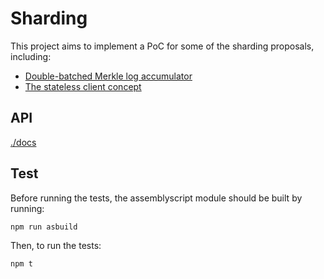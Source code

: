 # Sharding

This project aims to implement a PoC for some of the sharding proposals, including:

- [Double-batched Merkle log accumulator](https://ethresear.ch/t/double-batched-merkle-log-accumulator/571)
- [The stateless client concept](https://ethresear.ch/t/the-stateless-client-concept/172)

## API

[./docs](./docs/README.md)

## Test

Before running the tests, the assemblyscript module should be built by running:

```sh
npm run asbuild
```

Then, to run the tests:

```sh
npm t
```
